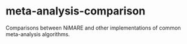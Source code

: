 # meta-analysis-comparison
Comparisons between NiMARE and other implementations of common meta-analysis algorithms.
